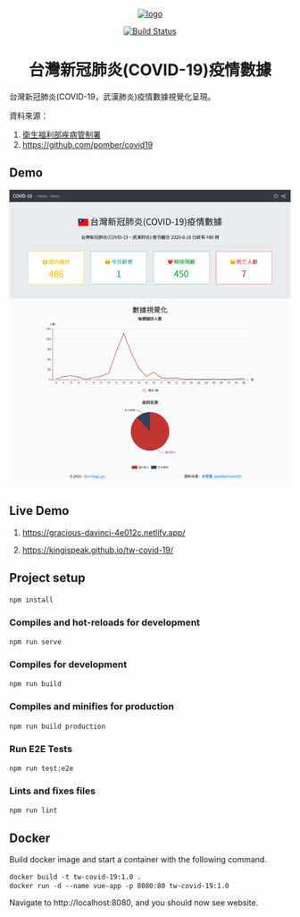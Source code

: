 <p align="center">
  <a href="https://kingispeak.github.io/tw-covid-19/" target="_blank">
    <img src="https://kingispeak.github.io/tw-covid-19/favicon.ico" alt="logo">
  </a>
</p>
<p align="center">
  <a href="https://travis-ci.org/kingispeak/tw-covid-19">
  <img src="https://travis-ci.org/kingispeak/tw-covid-19.svg?branch=master" alt="Build Status">
  </a>
</p>
<h1 align="center">台灣新冠肺炎(COVID-19)疫情數據</h1>
台灣新冠肺炎(COVID-19，武漢肺炎)疫情數據視覺化呈現。

資料來源：

1. <a href="https://data.gov.tw/dataset/118038" target="_blank">
   衛生福利部疾病管制署
   </a>
2. <a href="https://github.com/pomber/covid19" target="_blank">https://github.com/pomber/covid19</a>

## Demo

![demo jpg](public/2020041143250.png)

## Live Demo

1. https://gracious-davinci-4e012c.netlify.app/

2. https://kingispeak.github.io/tw-covid-19/

## Project setup

```
npm install
```

### Compiles and hot-reloads for development

```
npm run serve
```

### Compiles for development

```
npm run build
```

### Compiles and minifies for production

```
npm run build production
```

### Run E2E Tests

```
npm run test:e2e
```

### Lints and fixes files

```
npm run lint
```

## Docker

Build docker image and start a container with the following command.

```
docker build -t tw-covid-19:1.0 .
docker run -d --name vue-app -p 8080:80 tw-covid-19:1.0
```

Navigate to http://localhost:8080, and you should now see website.
